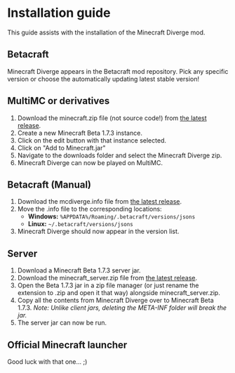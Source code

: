 # Installation guide
This guide assists with the installation of the Minecraft Diverge mod.

## Betacraft
Minecraft Diverge appears in the Betacraft mod repository. Pick any specific version or choose the automatically updating latest stable version!

## MultiMC or derivatives
1. Download the minecraft.zip file (not source code!) from [the latest release](https://github.com/BlueStaggo/MCDiverge/releases/latest).
2. Create a new Minecraft Beta 1.7.3 instance.
3. Click on the edit button with that instance selected.
4. Click on "Add to Minecraft.jar"
5. Navigate to the downloads folder and select the Minecraft Diverge zip.
6. Minecraft Diverge can now be played on MultiMC.

## Betacraft (Manual)
1. Download the mcdiverge.info file from [the latest release](https://github.com/BlueStaggo/MCDiverge/releases/latest).
2. Move the .info file to the corresponding locations:
    - **Windows:** `%APPDATA%/Roaming/.betacraft/versions/jsons`
    - **Linux:** `~/.betacraft/versions/jsons`
3. Minecraft Diverge should now appear in the version list.

## Server
1. Download a Minecraft Beta 1.7.3 server jar.
2. Download the minecraft_server.zip file from [the latest release](https://github.com/BlueStaggo/MCDiverge/releases/latest).
3. Open the Beta 1.7.3 jar in a zip file manager (or just rename the extension to .zip and open it that way) alongside minecraft_server.zip.
4. Copy all the contents from Minecraft Diverge over to Minecraft Beta 1.7.3. *Note: Unlike client jars, deleting the META-INF folder will break the jar.*
5. The server jar can now be run.

## Official Minecraft launcher
Good luck with that one... ;)

